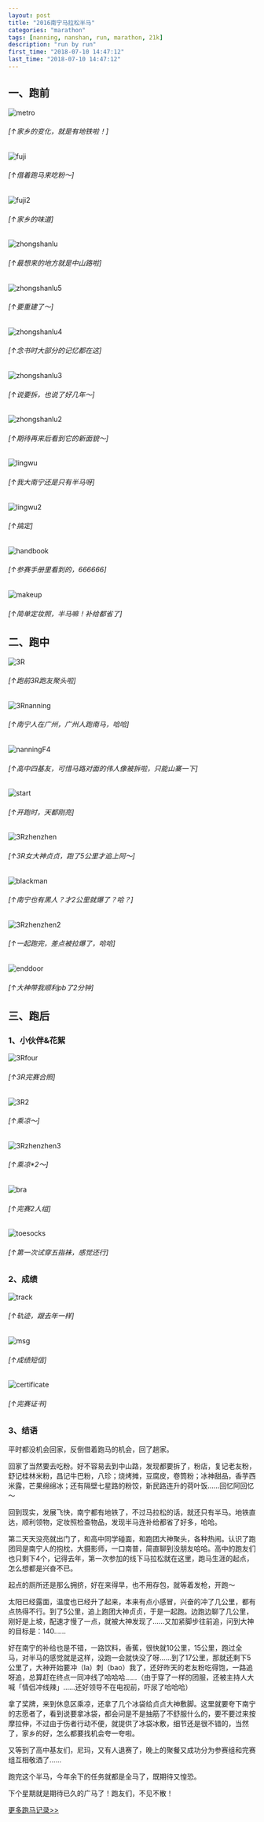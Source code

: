 ```yaml
---
layout: post
title: "2016南宁马拉松半马"
categories: "marathon"
tags: [nanning, nanshan, run, marathon, 21k]
description: "run by run"
first_time: "2018-07-10 14:47:12"
last_time: "2018-07-10 14:47:12"
---
```


## 一、跑前

![metro][]

###### [↑家乡的变化，就是有地铁啦！]

![fuji][]

###### [↑借着跑马来吃粉～]

![fuji2][]

###### [↑家乡的味道]

![zhongshanlu][]

###### [↑最想来的地方就是中山路啦]

![zhongshanlu5][]

###### [↑要重建了～]

![zhongshanlu4][]

###### [↑念书时大部分的记忆都在这]

![zhongshanlu3][]

###### [↑说要拆，也说了好几年～]

![zhongshanlu2][]

###### [↑期待再来后看到它的新面貌～]

![lingwu][]

###### [↑我大南宁还是只有半马呀]

![lingwu2][]

###### [↑搞定]

![handbook][]

###### [↑参赛手册里看到的，666666]

![makeup][]

###### [↑简单定妆照，半马嘛！补给都省了]

## 二、跑中

![3R][]

###### [↑跑前3R跑友聚头啦]

![3Rnanning][]

###### [↑南宁人在广州，广州人跑南马，哈哈]

![nanningF4][]

###### [↑高中四基友，可惜马路对面的伟人像被拆啦，只能山寨一下]

![start][]

###### [↑开跑时，天都刚亮]

![3Rzhenzhen][]

###### [↑3R女大神贞贞，跑了5公里才追上阿～]

![blackman][]

###### [↑南宁也有黑人？才2公里就爆了？哈？]

![3Rzhenzhen2][]

###### [↑一起跑完，差点被拉爆了，哈哈]

![enddoor][]

###### [↑大神带我顺利pb了2分钟]

## 三、跑后

### 1、小伙伴&花絮

![3Rfour][]

###### [↑3R完赛合照]

![3R2][]

###### [↑乘凉～]

![3Rzhenzhen3][]

###### [↑乘凉*2～]

![bra][]

###### [↑完赛2人组]

![toesocks][]

###### [↑第一次试穿五指袜，感觉还行]

### 2、成绩

![track][]

###### [↑轨迹，跟去年一样]

![msg][]

###### [↑成绩短信]

![certificate][]

###### [↑完赛证书]

### 3、结语    

平时都没机会回家，反倒借着跑马的机会，回了趟家。

回家了当然要去吃粉。好不容易去到中山路，发现都要拆了，粉店，复记老友粉，舒记桂林米粉，昌记牛巴粉，八珍；烧烤摊，豆腐皮，卷筒粉；冰神甜品，香芋西米露，芒果绵绵冰；还有隔壁七星路的粉饺，新民路连升的荷叶饭……回忆阿回忆～

回到现实，发展飞快，南宁都有地铁了，不过马拉松的话，就还只有半马。地铁直达，顺利领物，定妆照检查物品，发现半马连补给都省了好多，哈哈。

第二天天没亮就出门了，和高中同学碰面，和跑团大神聚头，各种热闹。认识了跑团同是南宁人的抱枕，大摄影师，一口南普，简直聊到没朋友哈哈。高中的跑友们也只剩下4个，记得去年，第一次参加的线下马拉松就在这里，跑马生涯的起点，怎么想都是兴奋不已。

起点的厕所还是那么拥挤，好在来得早，也不用存包，就等着发枪，开跑～

太阳已经露面，温度也已经升了起来，本来有点小感冒，兴奋的冲了几公里，都有点热得不行。到了5公里，追上跑团大神贞贞，于是一起跑。边跑边聊了几公里，刚好是上坡，配速才慢了一点，就被大神发现了……又加紧脚步往前追，问到大神的目标是：140……

好在南宁的补给也是不错，一路饮料，香蕉，很快就10公里，15公里，跑过全马，对半马的感觉就是这样，没跑一会就快没了呀……到了17公里，那就还剩下5公里了，大神开始要冲（la）刺（bao）我了，还好昨天的老友粉吃得饱，一路追呀追，总算赶在终点一同冲线了哈哈哈……（由于穿了一样的团服，还被主持人大喊「情侣冲线辣」……还好领导不在电视前，吓尿了哈哈哈）

拿了奖牌，来到休息区乘凉，还拿了几个冰袋给贞贞大神敷脚。这里就要夸下南宁的志愿者了，看到说要拿冰袋，都会问是不是抽筋了不舒服什么的，要不要过来按摩拉伸，不过由于伤者行动不便，就提供了冰袋冰敷，细节还是很不错的，当然了，家乡的好，怎么都要找机会夸一夸啦。

又等到了高中基友们，尼玛，又有人退赛了，晚上的聚餐又成功分为参赛组和完赛组互相敬酒了……

跑完这个半马，今年余下的任务就都是全马了，既期待又惶恐。

下个星期就是期待已久的广马了！跑友们，不见不散！

[<u>更多跑马记录>></u>](/runningabout/marathon-records.html)

[3R]:{{site.img_url}}/{{page.url|remove:".html"}}/3R.jpg
[3R2]:{{site.img_url}}/{{page.url|remove:".html"}}/3R2.jpg
[3Rfour]:{{site.img_url}}/{{page.url|remove:".html"}}/3Rfour.jpg
[3Rnanning]:{{site.img_url}}/{{page.url|remove:".html"}}/3Rnanning.jpg
[3Rzhenzhen]:{{site.img_url}}/{{page.url|remove:".html"}}/3Rzhenzhen.jpg
[3Rzhenzhen2]:{{site.img_url}}/{{page.url|remove:".html"}}/3Rzhenzhen2.jpg
[3Rzhenzhen3]:{{site.img_url}}/{{page.url|remove:".html"}}/3Rzhenzhen3.jpg
[blackman]:{{site.img_url}}/{{page.url|remove:".html"}}/blackman.jpg
[bra]:{{site.img_url}}/{{page.url|remove:".html"}}/bra.jpg
[certificate]:{{site.img_url}}/{{page.url|remove:".html"}}/certificate.jpg
[enddoor]:{{site.img_url}}/{{page.url|remove:".html"}}/enddoor.jpg
[fuji]:{{site.img_url}}/{{page.url|remove:".html"}}/fuji.jpg
[fuji2]:{{site.img_url}}/{{page.url|remove:".html"}}/fuji2.jpg
[handbook]:{{site.img_url}}/{{page.url|remove:".html"}}/handbook.jpg
[lingwu]:{{site.img_url}}/{{page.url|remove:".html"}}/lingwu.jpg
[lingwu2]:{{site.img_url}}/{{page.url|remove:".html"}}/lingwu2.jpg
[makeup]:{{site.img_url}}/{{page.url|remove:".html"}}/makeup.jpg
[metro]:{{site.img_url}}/{{page.url|remove:".html"}}/metro.jpg
[msg]:{{site.img_url}}/{{page.url|remove:".html"}}/msg.png
[nanningF4]:{{site.img_url}}/{{page.url|remove:".html"}}/nanningF4.jpg
[start]:{{site.img_url}}/{{page.url|remove:".html"}}/start.jpg
[toesocks]:{{site.img_url}}/{{page.url|remove:".html"}}/toesocks.jpg
[track]:{{site.img_url}}/{{page.url|remove:".html"}}/track.png
[zhongshanlu]:{{site.img_url}}/{{page.url|remove:".html"}}/zhongshanlu.jpg
[zhongshanlu5]:{{site.img_url}}/{{page.url|remove:".html"}}/zhongshanlu5.jpg
[zhongshanlu4]:{{site.img_url}}/{{page.url|remove:".html"}}/zhongshanlu4.jpg
[zhongshanlu3]:{{site.img_url}}/{{page.url|remove:".html"}}/zhongshanlu3.jpg
[zhongshanlu2]:{{site.img_url}}/{{page.url|remove:".html"}}/zhongshanlu2.jpg
